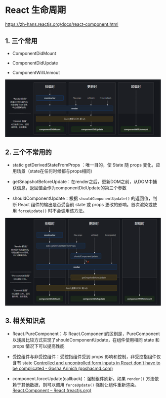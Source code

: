 # React 生命周期

https://zh-hans.reactjs.org/docs/react-component.html

## 1. 三个常用

- ComponentDidMount

- ComponentDidUpdate

- ComponentWillUnmout

<img title="" src="React%20生命周期/2022-04-10-22-54-50-image.png" alt="" data-align="inline" width="692">

## 2. 三个不常用的

- static getDerivedStateFromProps ：唯一目的，使 State 随 props 变化，应用场景（state在任何时候都与props相同）

- getSnapshotBeforeUpdate：在render之后，更新DOM之前，从DOM中捕获信息，返回值会作为componentDidUpdate的第三个参数

- shouldComponentUpdate：根据 `shouldComponentUpdate()` 的返回值，判断 React 组件的输出是否受当前 state 或 props 更改的影响。首次渲染或使用 `forceUpdate()` 时不会调用该方法。

![](React%20生命周期/2022-04-10-23-22-48-image.png)

## 3. 相关知识点

- React.PureComponent：与 React.Component的区别是，PureComponent以浅层比较方式实现了shouldComponentUpdate，在组件使用相同 state 和 props 情况下可以提高性能

- 受控组件与非受控组件：受控指组件受到 props 影响和控制，非受控指组件仅含有 state [Controlled and uncontrolled form inputs in React don't have to be complicated - Gosha Arinich (goshacmd.com)](https://goshacmd.com/controlled-vs-uncontrolled-inputs-react/)

- component.forceUpdate(callback)：强制组件刷新。如果 `render()` 方法依赖于其他数据，则可以调用 `forceUpdate()` 强制让组件重新渲染。[React.Component – React (reactjs.org)](https://zh-hans.reactjs.org/docs/react-component.html#forceupdate)
